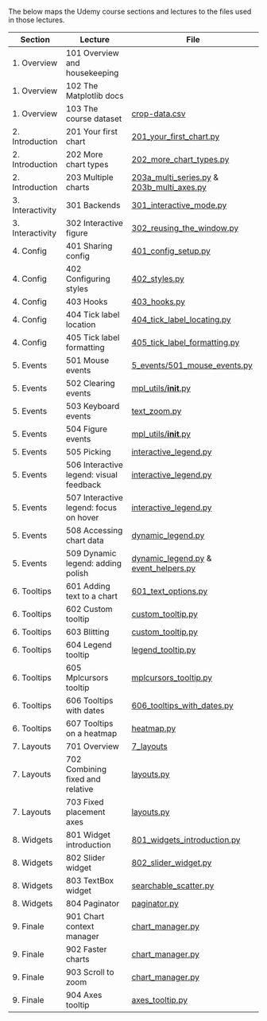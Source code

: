 The below maps the Udemy course sections and lectures to the files used in those lectures.

| Section          | Lecture                                 | File                                                                                                                      |
|------------------|-----------------------------------------|---------------------------------------------------------------------------------------------------------------------------|
| 1. Overview      | 101 Overview and housekeeping           |                                                                                                                           |
| 1. Overview      | 102 The Matplotlib docs                 |                                                                                                                           |
| 1. Overview      | 103 The course dataset                  | [crop-data.csv](./data/crop-data.csv)                                                                                     |
| 2. Introduction  | 201 Your first chart                    | [201_your_first_chart.py](./2_introduction/201_your_first_chart.py)                                                       |
| 2. Introduction  | 202 More chart types                    | [202_more_chart_types.py](./2_introduction/202_more_chart_types.py)                                                       |
| 2. Introduction  | 203 Multiple charts                     | [203a_multi_series.py](./2_introduction/203a_multi_series.py) & [203b_multi_axes.py](./2_introduction/203b_multi_axes.py) |
| 3. Interactivity | 301 Backends                            | [301_interactive_mode.py](./3_interactivity/301_interactive_mode.py)                                                      |
| 3. Interactivity | 302 Interactive figure                  | [302_reusing_the_window.py](./3_interactivity/302_reusing_the_window.py)                                                  |
| 4. Config        | 401 Sharing config                      | [401_config_setup.py](./4_config/401_config_setup.py)                                                                     |
| 4. Config        | 402 Configuring styles                  | [402_styles.py](./4_config/402_styles.py)                                                                                 |
| 4. Config        | 403 Hooks                               | [403_hooks.py](./4_config/403_hooks.py)                                                                                   |
| 4. Config        | 404 Tick label location                 | [404_tick_label_locating.py](./4_config/404_tick_label_locating.py)                                                       |
| 4. Config        | 405 Tick label formatting               | [405_tick_label_formatting.py](./4_config/405_tick_label_formatting.py)                                                   |
| 5. Events        | 501 Mouse events                        | [5_events/501_mouse_events.py](./5_events/501_mouse_events.py)                                                            |
| 5. Events        | 502 Clearing events                     | [mpl_utils/__init__.py](./mpl_utils/__init__.py)                                                                          |
| 5. Events        | 503 Keyboard events                     | [text_zoom.py](./mpl_utils/text_zoom.py)                                                                                  |
| 5. Events        | 504 Figure events                       | [mpl_utils/__init__.py](./mpl_utils/__init__.py)                                                                          |
| 5. Events        | 505 Picking                             | [interactive_legend.py](./mpl_utils/interactive_legend.py)                                                                |
| 5. Events        | 506 Interactive legend: visual feedback | [interactive_legend.py](./mpl_utils/interactive_legend.py)                                                                |
| 5. Events        | 507 Interactive legend: focus on hover  | [interactive_legend.py](./mpl_utils/interactive_legend.py)                                                                |
| 5. Events        | 508 Accessing chart data                | [dynamic_legend.py](./mpl_utils/dynamic_legend.py)                                                                        |
| 5. Events        | 509 Dynamic legend: adding polish       | [dynamic_legend.py](./mpl_utils/dynamic_legend.py) & [event_helpers.py](./mpl_utils/event_helpers.py)                     |
| 6. Tooltips      | 601 Adding text to a chart              | [601_text_options.py](./6_tooltips/601_text_options.py)                                                                   |
| 6. Tooltips      | 602 Custom tooltip                      | [custom_tooltip.py](./mpl_utils/custom_tooltip.py)                                                                        |
| 6. Tooltips      | 603 Blitting                            | [custom_tooltip.py](./mpl_utils/custom_tooltip.py)                                                                        |
| 6. Tooltips      | 604 Legend tooltip                      | [legend_tooltip.py](./mpl_utils/legend_tooltip.py)                                                                        |
| 6. Tooltips      | 605 Mplcursors tooltip                  | [mplcursors_tooltip.py](./mpl_utils/mplcursors_tooltip.py)                                                                |
| 6. Tooltips      | 606 Tooltips with dates                 | [606_tooltips_with_dates.py](./6_tooltips/606_tooltips_with_dates.py)                                                     |
| 6. Tooltips      | 607 Tooltips on a heatmap               | [heatmap.py](./mpl_utils/charts/heatmap.py)                                                                               |
| 7. Layouts       | 701 Overview                            | [7_layouts](./7_layouts)                                                                                                  |
| 7. Layouts       | 702 Combining fixed and relative        | [layouts.py](./mpl_utils/layouts.py)                                                                                      |
| 7. Layouts       | 703 Fixed placement axes                | [layouts.py](./mpl_utils/layouts.py)                                                                                      |
| 8. Widgets       | 801 Widget introduction                 | [801_widgets_introduction.py](./8_widgets/801_widgets_introduction.py)                                                    |
| 8. Widgets       | 802 Slider widget                       | [802_slider_widget.py](./8_widgets/802_slider_widget.py)                                                                  |
| 8. Widgets       | 803 TextBox widget                      | [searchable_scatter.py](./mpl_utils/charts/searchable_scatter.py)                                                         |
| 8. Widgets       | 804 Paginator                           | [paginator.py](./mpl_utils/charts/paginator.py)                                                                           |
| 9. Finale        | 901 Chart context manager               | [chart_manager.py](./mpl_utils/chart_manager.py)                                                                          |
| 9. Finale        | 902 Faster charts                       | [chart_manager.py](./mpl_utils/chart_manager.py)                                                                          |
| 9. Finale        | 903 Scroll to zoom                      | [chart_manager.py](./mpl_utils/chart_manager.py)                                                                          |
| 9. Finale        | 904 Axes tooltip                        | [axes_tooltip.py](./mpl_utils/charts/axes_tooltip.py)                                                                     |
